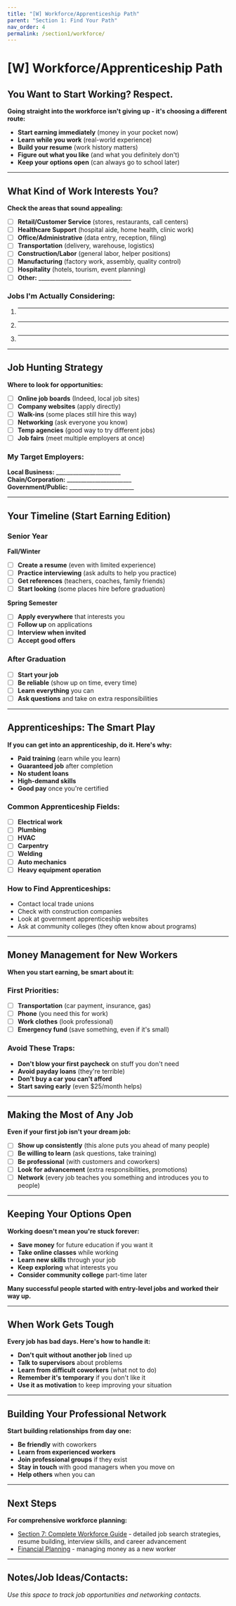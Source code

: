 ```yaml
---
title: "[W] Workforce/Apprenticeship Path"
parent: "Section 1: Find Your Path"
nav_order: 4
permalink: /section1/workforce/
---
```


# [W] Workforce/Apprenticeship Path

## You Want to Start Working? Respect.

**Going straight into the workforce isn't giving up - it's choosing a different route:**

- **Start earning immediately** (money in your pocket now)
- **Learn while you work** (real-world experience)
- **Build your resume** (work history matters)
- **Figure out what you like** (and what you definitely don't)
- **Keep your options open** (can always go to school later)

---

## What Kind of Work Interests You?

**Check the areas that sound appealing:**

- [ ] **Retail/Customer Service** (stores, restaurants, call centers)
- [ ] **Healthcare Support** (hospital aide, home health, clinic work)
- [ ] **Office/Administrative** (data entry, reception, filing)
- [ ] **Transportation** (delivery, warehouse, logistics)
- [ ] **Construction/Labor** (general labor, helper positions)
- [ ] **Manufacturing** (factory work, assembly, quality control)
- [ ] **Hospitality** (hotels, tourism, event planning)
- [ ] **Other:** _________________________________

### Jobs I'm Actually Considering:
1. ___________________________
2. ___________________________
3. ___________________________

---

## Job Hunting Strategy

**Where to look for opportunities:**

- [ ] **Online job boards** (Indeed, local job sites)
- [ ] **Company websites** (apply directly)
- [ ] **Walk-ins** (some places still hire this way)
- [ ] **Networking** (ask everyone you know)
- [ ] **Temp agencies** (good way to try different jobs)
- [ ] **Job fairs** (meet multiple employers at once)

### My Target Employers:
**Local Business:** _______________________  
**Chain/Corporation:** _______________________  
**Government/Public:** _______________________  

---

## Your Timeline (Start Earning Edition)

### **Senior Year**
**Fall/Winter**
- [ ] **Create a resume** (even with limited experience)
- [ ] **Practice interviewing** (ask adults to help you practice)
- [ ] **Get references** (teachers, coaches, family friends)
- [ ] **Start looking** (some places hire before graduation)

**Spring Semester**
- [ ] **Apply everywhere** that interests you
- [ ] **Follow up** on applications
- [ ] **Interview when invited**
- [ ] **Accept good offers**

### **After Graduation**
- [ ] **Start your job**
- [ ] **Be reliable** (show up on time, every time)
- [ ] **Learn everything** you can
- [ ] **Ask questions** and take on extra responsibilities

---

## Apprenticeships: The Smart Play

**If you can get into an apprenticeship, do it. Here's why:**

- **Paid training** (earn while you learn)
- **Guaranteed job** after completion
- **No student loans** 
- **High-demand skills**
- **Good pay** once you're certified

### Common Apprenticeship Fields:
- [ ] **Electrical work**
- [ ] **Plumbing**
- [ ] **HVAC**
- [ ] **Carpentry**
- [ ] **Welding**
- [ ] **Auto mechanics**
- [ ] **Heavy equipment operation**

### How to Find Apprenticeships:
- Contact local trade unions
- Check with construction companies
- Look at government apprenticeship websites
- Ask at community colleges (they often know about programs)

---

## Money Management for New Workers

**When you start earning, be smart about it:**

### First Priorities:
- [ ] **Transportation** (car payment, insurance, gas)
- [ ] **Phone** (you need this for work)
- [ ] **Work clothes** (look professional)
- [ ] **Emergency fund** (save something, even if it's small)

### Avoid These Traps:
- **Don't blow your first paycheck** on stuff you don't need
- **Avoid payday loans** (they're terrible)
- **Don't buy a car you can't afford** 
- **Start saving early** (even $25/month helps)

---

## Making the Most of Any Job

**Even if your first job isn't your dream job:**

- [ ] **Show up consistently** (this alone puts you ahead of many people)
- [ ] **Be willing to learn** (ask questions, take training)
- [ ] **Be professional** (with customers and coworkers)
- [ ] **Look for advancement** (extra responsibilities, promotions)
- [ ] **Network** (every job teaches you something and introduces you to people)

---

## Keeping Your Options Open

**Working doesn't mean you're stuck forever:**

- **Save money** for future education if you want it
- **Take online classes** while working
- **Learn new skills** through your job
- **Keep exploring** what interests you
- **Consider community college** part-time later

**Many successful people started with entry-level jobs and worked their way up.**

---

## When Work Gets Tough

**Every job has bad days. Here's how to handle it:**

- **Don't quit without another job** lined up
- **Talk to supervisors** about problems
- **Learn from difficult coworkers** (what not to do)
- **Remember it's temporary** if you don't like it
- **Use it as motivation** to keep improving your situation

---

## Building Your Professional Network

**Start building relationships from day one:**

- **Be friendly** with coworkers
- **Learn from experienced workers**
- **Join professional groups** if they exist
- **Stay in touch** with good managers when you move on
- **Help others** when you can

---

## Next Steps

**For comprehensive workforce planning:**
- [Section 7: Complete Workforce Guide](../../section7/) - detailed job search strategies, resume building, interview skills, and career advancement
- [Financial Planning](../../section3/) - managing money as a new worker

---

## Notes/Job Ideas/Contacts:

*Use this space to track job opportunities and networking contacts.*
